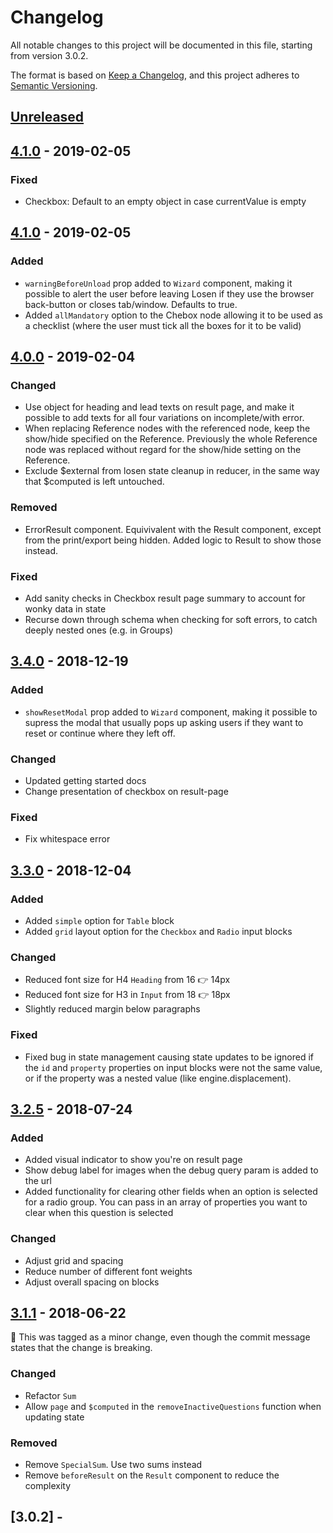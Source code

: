 # Changelog

All notable changes to this project will be documented in this file, starting from version 3.0.2.

The format is based on [Keep a Changelog](https://keepachangelog.com/en/1.0.0/),
and this project adheres to [Semantic Versioning](https://semver.org/spec/v2.0.0.html).

## [Unreleased]

## [4.1.0] - 2019-02-05

### Fixed

- Checkbox: Default to an empty object in case currentValue is empty

## [4.1.0] - 2019-02-05

### Added

- `warningBeforeUnload` prop added to `Wizard` component, making it possible to alert the user before leaving Losen if they use the browser back-button or closes tab/window. Defaults to true.
- Added `allMandatory` option to the Chebox node allowing it to be used
  as a checklist (where the user must tick all the boxes for it to be valid)

## [4.0.0] - 2019-02-04

### Changed

- Use object for heading and lead texts on result page, and make it possible to add
  texts for all four variations on incomplete/with error.
- When replacing Reference nodes with the referenced node, keep the show/hide specified
  on the Reference. Previously the whole Reference node was replaced without regard
  for the show/hide setting on the Reference.
- Exclude $external from losen state cleanup in reducer, in the same way that $computed
  is left untouched.

### Removed

- ErrorResult component. Equivivalent with the Result component, except from the print/export
  being hidden. Added logic to Result to show those instead.

### Fixed

- Add sanity checks in Checkbox result page summary to account for wonky data in state
- Recurse down through schema when checking for soft errors, to catch deeply nested
  ones (e.g. in Groups)

## [3.4.0] - 2018-12-19

### Added

- `showResetModal` prop added to `Wizard` component, making it possible to supress
  the modal that usually pops up asking users if they want to reset or continue where
  they left off.

### Changed

- Updated getting started docs
- Change presentation of checkbox on result-page

### Fixed

- Fix whitespace error

## [3.3.0] - 2018-12-04

### Added

- Added `simple` option for `Table` block
- Added `grid` layout option for the `Checkbox` and `Radio` input blocks

### Changed

- Reduced font size for H4 `Heading` from 16 👉 14px
- Reduced font size for H3 in `Input` from 18 👉 18px
- Slightly reduced margin below paragraphs

### Fixed

- Fixed bug in state management causing state updates to be ignored if the
  `id` and `property` properties on input blocks were not the same value, or
  if the property was a nested value (like engine.displacement).

## [3.2.5] - 2018-07-24

### Added

- Added visual indicator to show you're on result page
- Show debug label for images when the debug query param is added to the url
- Added functionality for clearing other fields when an option is selected for a radio group. You can pass in an array of properties you want to clear when this question is selected

### Changed

- Adjust grid and spacing
- Reduce number of different font weights
- Adjust overall spacing on blocks

## [3.1.1] - 2018-06-22

🚨 This was tagged as a minor change, even though the commit message states that the change is breaking.

### Changed

- Refactor `Sum`
- Allow `page` and `$computed` in the `removeInactiveQuestions` function when updating state

### Removed

- Remove `SpecialSum`. Use two sums instead
- Remove `beforeResult` on the `Result` component to reduce the complexity

## [3.0.2] -

[unreleased]: https://github.com/DirektoratetForByggkvalitet/losen/compare/v4.1.0...HEAD
[4.1.0]: https://github.com/DirektoratetForByggkvalitet/losen/compare/v4.0.0...v4.1.0
[4.0.0]: https://github.com/DirektoratetForByggkvalitet/losen/compare/v3.4.0...v4.0.0
[3.4.0]: https://github.com/DirektoratetForByggkvalitet/losen/compare/v3.3.0...v3.4.0
[3.3.0]: https://github.com/DirektoratetForByggkvalitet/losen/compare/v3.2.5...v3.3.0
[3.2.5]: https://github.com/DirektoratetForByggkvalitet/losen/compare/v3.1.1...v3.2.5
[3.1.1]: https://github.com/DirektoratetForByggkvalitet/losen/compare/v3.0.2...v3.1.1

